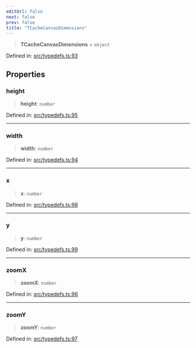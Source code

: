 ```yaml
---
editUrl: false
next: false
prev: false
title: "TCacheCanvasDimensions"
---
```


> **TCacheCanvasDimensions** = `object`

Defined in: [src/typedefs.ts:93](https://github.com/fabricjs/fabric.js/blob/977f797255d8c56b5b68360b0d45bed33697d2e8/src/typedefs.ts#L93)

## Properties

### height

> **height**: `number`

Defined in: [src/typedefs.ts:95](https://github.com/fabricjs/fabric.js/blob/977f797255d8c56b5b68360b0d45bed33697d2e8/src/typedefs.ts#L95)

***

### width

> **width**: `number`

Defined in: [src/typedefs.ts:94](https://github.com/fabricjs/fabric.js/blob/977f797255d8c56b5b68360b0d45bed33697d2e8/src/typedefs.ts#L94)

***

### x

> **x**: `number`

Defined in: [src/typedefs.ts:98](https://github.com/fabricjs/fabric.js/blob/977f797255d8c56b5b68360b0d45bed33697d2e8/src/typedefs.ts#L98)

***

### y

> **y**: `number`

Defined in: [src/typedefs.ts:99](https://github.com/fabricjs/fabric.js/blob/977f797255d8c56b5b68360b0d45bed33697d2e8/src/typedefs.ts#L99)

***

### zoomX

> **zoomX**: `number`

Defined in: [src/typedefs.ts:96](https://github.com/fabricjs/fabric.js/blob/977f797255d8c56b5b68360b0d45bed33697d2e8/src/typedefs.ts#L96)

***

### zoomY

> **zoomY**: `number`

Defined in: [src/typedefs.ts:97](https://github.com/fabricjs/fabric.js/blob/977f797255d8c56b5b68360b0d45bed33697d2e8/src/typedefs.ts#L97)
